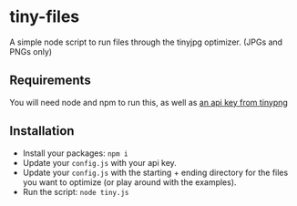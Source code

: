 # tiny-files
A simple node script to run files through the tinyjpg optimizer. (JPGs and PNGs only)

## Requirements
You will need node and npm to run this, as well as [an api key from tinypng](https://tinypng.com/developers)

## Installation

* Install your packages: `npm i`
* Update your `config.js` with your api key. 
* Update your `config.js` with the starting + ending directory for the files you want to optimize (or play around with the examples). 
* Run the script: `node tiny.js`

